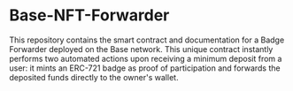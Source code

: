 # Base-NFT-Forwarder
This repository contains the smart contract and documentation for a Badge Forwarder deployed on the Base network. This unique contract instantly performs two automated actions upon receiving a minimum deposit from a user: it mints an ERC-721 badge as proof of participation and forwards the deposited funds directly to the owner's wallet.
